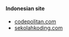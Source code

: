 #### Indonesian site

+ [codepolitan.com](https://codepolitan.com/course/intro/basic-php/)
+ [sekolahkoding.com](https://sekolahkoding.com/kelas/tag/php)